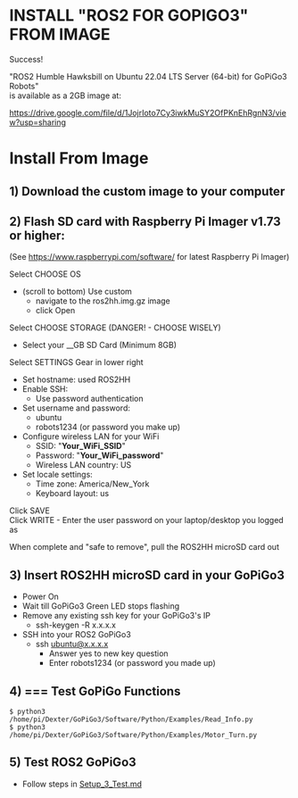 # INSTALL "ROS2 FOR GOPIGO3" FROM IMAGE

Success! 

"ROS2 Humble Hawksbill on Ubuntu 22.04 LTS Server (64-bit) for GoPiGo3 Robots"  
is available as a 2GB image at:  

https://drive.google.com/file/d/1JojrIoto7Cy3iwkMuSY2OfPKnEhRgnN3/view?usp=sharing

# Install From Image
## 1) Download the custom image to your computer



## 2) Flash SD card with Raspberry Pi Imager v1.73 or higher:  
  (See https://www.raspberrypi.com/software/ for latest Raspberry Pi Imager)  
  
  Select CHOOSE OS  
  - (scroll to bottom) Use custom
    - navigate to the ros2hh.img.gz image
    - click Open

  Select CHOOSE STORAGE (DANGER! - CHOOSE WISELY)
  - Select your __GB SD Card (Minimum 8GB)  
  
  Select SETTINGS Gear in lower right  
  - Set hostname:  used ROS2HH  
  - Enable SSH: 
    - Use password authentication  
  - Set username and password:  
    - ubuntu
    - robots1234 (or password you make up)  
  - Configure wireless LAN for your WiFi
    - SSID:  "__Your_WiFi_SSID__"  
    - Password:  "__Your_WiFi_password__"  
    - Wireless LAN country:  US  
  - Set locale settings:  
    - Time zone:  America/New_York  
    - Keyboard layout: us  

  Click SAVE  
  Click WRITE
    - Enter the user password on your laptop/desktop you logged as
  
  When complete and "safe to remove", pull the ROS2HH microSD card out




## 3) Insert ROS2HH microSD card in your GoPiGo3
  - Power On
  - Wait till GoPiGo3 Green LED stops flashing
  - Remove any existing ssh key for your GoPiGo3's IP
    - ssh-keygen -R x.x.x.x
  - SSH into your ROS2 GoPiGo3
    - ssh ubuntu@x.x.x.x
      - Answer yes to new key question
      - Enter robots1234 (or password you made up)
      
## 4)  === Test GoPiGo Functions  
```
$ python3 /home/pi/Dexter/GoPiGo3/Software/Python/Examples/Read_Info.py
$ python3 /home/pi/Dexter/GoPiGo3/Software/Python/Examples/Motor_Turn.py
```


## 5) Test ROS2 GoPiGo3  
- Follow steps in [Setup_3_Test.md](Setup_3_Test.md)

